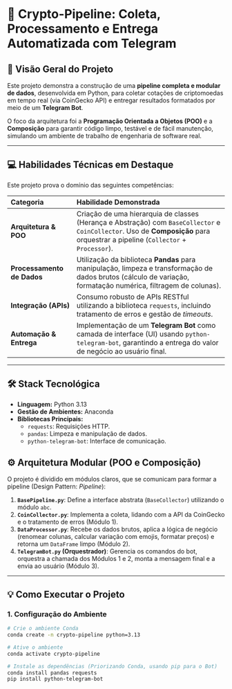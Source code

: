 # 🚀 Crypto-Pipeline: Coleta, Processamento e Entrega Automatizada com Telegram

## 🌟 Visão Geral do Projeto

Este projeto demonstra a construção de uma **pipeline completa e modular de dados**, desenvolvida em Python, para coletar cotações de criptomoedas em tempo real (via CoinGecko API) e entregar resultados formatados por meio de um **Telegram Bot**.

O foco da arquitetura foi a **Programação Orientada a Objetos (POO)** e a **Composição** para garantir código limpo, testável e de fácil manutenção, simulando um ambiente de trabalho de engenharia de software real.

---

## 💻 Habilidades Técnicas em Destaque

Este projeto prova o domínio das seguintes competências:

| Categoria | Habilidade Demonstrada |
| :--- | :--- |
| **Arquitetura & POO** | Criação de uma hierarquia de classes (Herança e Abstração) com `BaseCollector` e `CoinCollector`. Uso de **Composição** para orquestrar a pipeline (`Collector` + `Processor`). |
| **Processamento de Dados** | Utilização da biblioteca **Pandas** para manipulação, limpeza e transformação de dados brutos (cálculo de variação, formatação numérica, filtragem de colunas). |
| **Integração (APIs)** | Consumo robusto de APIs RESTful utilizando a biblioteca `requests`, incluindo tratamento de erros e gestão de *timeouts*. |
| **Automação & Entrega** | Implementação de um **Telegram Bot** como camada de interface (UI) usando `python-telegram-bot`, garantindo a entrega do valor de negócio ao usuário final. |

---

## 🛠️ Stack Tecnológica

* **Linguagem:** Python 3.13
* **Gestão de Ambientes:** Anaconda
* **Bibliotecas Principais:**
    * `requests`: Requisições HTTP.
    * `pandas`: Limpeza e manipulação de dados.
    * `python-telegram-bot`: Interface de comunicação.

## ⚙️ Arquitetura Modular (POO e Composição)

O projeto é dividido em módulos claros, que se comunicam para formar a pipeline (Design Pattern: *Pipeline*):

1.  **`BasePipeline.py`**: Define a interface abstrata (`BaseCollector`) utilizando o módulo `abc`.
2.  **`CoinCollector.py`**: Implementa a coleta, lidando com a API da CoinGecko e o tratamento de erros (Módulo 1).
3.  **`DataProcessor.py`**: Recebe os dados brutos, aplica a lógica de negócio (renomear colunas, calcular variação com emojis, formatar preços) e retorna um `DataFrame` limpo (Módulo 2).
4.  **`TelegramBot.py` (Orquestrador)**: Gerencia os comandos do bot, orquestra a chamada dos Módulos 1 e 2, monta a mensagem final e a envia ao usuário (Módulo 3).

---

## 💡 Como Executar o Projeto

### 1. Configuração do Ambiente

```bash
# Crie o ambiente Conda
conda create -n crypto-pipeline python=3.13

# Ative o ambiente
conda activate crypto-pipeline

# Instale as dependências (Priorizando Conda, usando pip para o Bot)
conda install pandas requests
pip install python-telegram-bot



